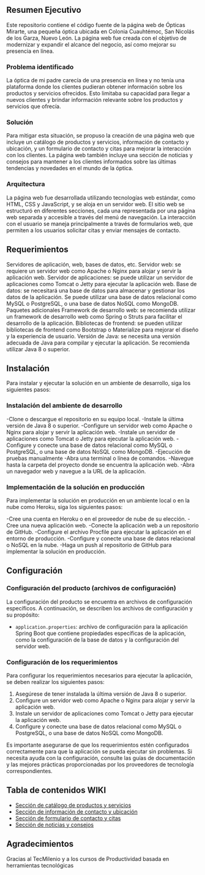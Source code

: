 ## Resumen Ejecutivo

Este repositorio contiene el código fuente de la página web de Ópticas Mirarte, una pequeña óptica ubicada en Colonia Cuauhtémoc, San Nicolás de los Garza, Nuevo León. La página web fue creada con el objetivo de modernizar y expandir el alcance del negocio, así como mejorar su presencia en línea.

### Problema identificado

La óptica de mi padre carecía de una presencia en línea y no tenía una plataforma donde los clientes pudieran obtener información sobre los productos y servicios ofrecidos. Esto limitaba su capacidad para llegar a nuevos clientes y brindar información relevante sobre los productos y servicios que ofrecía.

### Solución

Para mitigar esta situación, se propuso la creación de una página web que incluye un catálogo de productos y servicios, información de contacto y ubicación, y un formulario de contacto y citas para mejorar la interacción con los clientes. La página web también incluye una sección de noticias y consejos para mantener a los clientes informados sobre las últimas tendencias y novedades en el mundo de la óptica.

### Arquitectura

La página web fue desarrollada utilizando tecnologías web estándar, como HTML, CSS y JavaScript, y se aloja en un servidor web. El sitio web se estructuró en diferentes secciones, cada una representada por una página web separada y accesible a través del menú de navegación. La interacción con el usuario se maneja principalmente a través de formularios web, que permiten a los usuarios solicitar citas y enviar mensajes de contacto.

## Requerimientos

Servidores de aplicación, web, bases de datos, etc.
Servidor web: se requiere un servidor web como Apache o Nginx para alojar y servir la aplicación web.
Servidor de aplicaciones: se puede utilizar un servidor de aplicaciones como Tomcat o Jetty para ejecutar la aplicación web.
Base de datos: se necesitará una base de datos para almacenar y gestionar los datos de la aplicación. Se puede utilizar una base de datos relacional como MySQL o PostgreSQL, o una base de datos NoSQL como MongoDB.
Paquetes adicionales
Framework de desarrollo web: se recomienda utilizar un framework de desarrollo web como Spring o Struts para facilitar el desarrollo de la aplicación.
Bibliotecas de frontend: se pueden utilizar bibliotecas de frontend como Bootstrap o Materialize para mejorar el diseño y la experiencia de usuario.
Versión de Java: se necesita una versión adecuada de Java para compilar y ejecutar la aplicación. Se recomienda utilizar Java 8 o superior.

## Instalación

Para instalar y ejecutar la solución en un ambiente de desarrollo, siga los siguientes pasos:

### Instalación del ambiente de desarrollo
-Clone o descargue el repositorio en su equipo local.
-Instale la última versión de Java 8 o superior.
-Configure un servidor web como Apache o Nginx para alojar y servir la aplicación web.
-Instale un servidor de aplicaciones como Tomcat o Jetty para ejecutar la aplicación web.
-Configure y conecte una base de datos relacional como MySQL o PostgreSQL, o una base de datos NoSQL como MongoDB.
-Ejecución de pruebas manualmente
-Abra una terminal o línea de comandos.
-Navegue hasta la carpeta del proyecto donde se encuentra la aplicación web.
-Abra un navegador web y navegue a la URL de la aplicación.

### Implementación de la solución en producción

Para implementar la solución en producción en un ambiente local o en la nube como Heroku, siga los siguientes pasos:

-Cree una cuenta en Heroku o en el proveedor de nube de su elección.
-Cree una nueva aplicación web.
-Conecte la aplicación web a un repositorio de GitHub.
-Configure el archivo Procfile para ejecutar la aplicación en el entorno de producción.
-Configure y conecte una base de datos relacional o NoSQL en la nube.
-Haga un push al repositorio de GitHub para implementar la solución en producción.

## Configuración

### Configuración del producto (archivos de configuración)

La configuración del producto se encuentra en archivos de configuración específicos. A continuación, se describen los archivos de configuración y su propósito:

- `application.properties`: archivo de configuración para la aplicación Spring Boot que contiene propiedades específicas de la aplicación, como la configuración de la base de datos y la configuración del servidor web.

### Configuración de los requerimientos

Para configurar los requerimientos necesarios para ejecutar la aplicación, se deben realizar los siguientes pasos:

1. Asegúrese de tener instalada la última versión de Java 8 o superior.
2. Configure un servidor web como Apache o Nginx para alojar y servir la aplicación web.
3. Instale un servidor de aplicaciones como Tomcat o Jetty para ejecutar la aplicación web.
4. Configure y conecte una base de datos relacional como MySQL o PostgreSQL, o una base de datos NoSQL como MongoDB.

Es importante asegurarse de que los requerimientos estén configurados correctamente para que la aplicación se pueda ejecutar sin problemas. Si necesita ayuda con la configuración, consulte las guías de documentación y las mejores prácticas proporcionadas por los proveedores de tecnología correspondientes.

## Tabla de contenidos WIKI

- [Sección de catálogo de productos y servicios](https://github.com/Kekoman/Mirarte/wiki/Catálogo-de-productos-y-servicios)
- [Sección de información de contacto y ubicación](https://github.com/Kekoman/Mirarte/wiki/Información-de-contacto-y-ubicación)
- [Sección de formulario de contacto y citas](https://github.com/Kekoman/Mirarte/wiki/Formulario-de-contacto-y-citas)
- [Sección de noticias y consejos](https://github.com/Kekoman/Mirarte/wiki/Noticias-y-consejos)

## Agradecimientos
Gracias al TecMilenio y a los cursos de Productividad basada en herramientas tecnológicas


